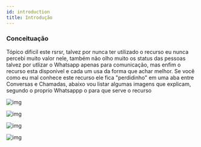```yaml
---
id: introduction
title: Introdução
---
```


### Conceituação

Tópico dificil este rsrsr, talvez por nunca ter utilizado o recurso eu nunca percebi muito valor nele, também não olho muito os status das pessoas talvez por utlizar o Whatsapp apenas para comunicação, mas enfim o recurso esta disponivel e cada um usa da forma que achar melhor. Se você como eu mal conhece este recurso ele fica "perdidinho" em uma aba entre Conversas e Chamadas, abaixo vou listar algumas imagens que explicam, segundo o proprio Whatsappp o para que serve o recurso

![img](../../../../../img/Status1.jpeg)

![img](../../../../../img/Status3.jpeg)

![img](../../../../../img/Status4.jpeg)

![img](../../../../../img/Status6.jpeg)
